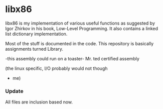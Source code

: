 # libx86

libx86 is my implementation of various useful functions as suggested by
Igor Zhirkov in his book, Low-Level Programming.
It also contains a linked list dictionary implementation.

Most of the stuff is documented in the code. This repository is basically
assignments turned Library.

-this assembly could run on a toaster-
Mr. ted certified assembly

(the linux specific, I/O probably would not though
  - me)

### Update

All files are inclusion based now.